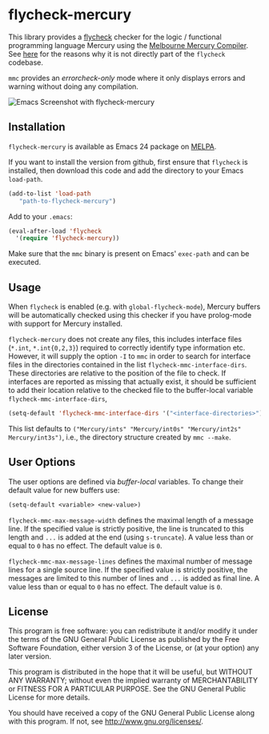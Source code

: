 flycheck-mercury
================

This library provides a [flycheck](https://github.com/flycheck/flycheck) checker
for the logic / functional programming language Mercury using the [Melbourne
Mercury Compiler](http://mercurylang.org/). See
[here](https://github.com/flycheck/flycheck/pull/295) for the reasons why it is
not directly part of the `flycheck` codebase.

`mmc` provides an *errorcheck-only* mode where it only displays errors and
warning without doing any compilation.

![Emacs Screenshot with flycheck-mercury](https://github.com/flycheck/flycheck-mercury/raw/master/flycheck-mercury-screenshot.png)

Installation
------------

`flycheck-mercury` is available as Emacs 24 package on
[MELPA](http://melpa.org/).

If you want to install the version from github, first ensure that `flycheck` is
installed, then download this code and add the directory to your Emacs
`load-path`.

```lisp
(add-to-list 'load-path
   "path-to-flycheck-mercury")
```

Add to your `.emacs`:

```lisp
(eval-after-load 'flycheck
  '(require 'flycheck-mercury))
```

Make sure that the `mmc` binary is present on Emacs' `exec-path` and can be
executed.

Usage
-----

When `flycheck` is enabled (e.g. with `global-flycheck-mode`), Mercury buffers
will be automatically checked using this checker if you have prolog-mode
with support for Mercury installed.

`flycheck-mercury` does not create any files, this includes interface files
(`*.int`, `*.int{0,2,3}`) required to correctly identify type information
etc. However, it will supply the option `-I` to `mmc` in order to search for
interface files in the directories contained in the list
`flycheck-mmc-interface-dirs`. These directories are relative to the position of
the file to check. If interfaces are reported as missing that actually exist, it
should be sufficient to add their location relative to the checked file to the
buffer-local variable `flycheck-mmc-interface-dirs`,

```lisp
(setq-default 'flycheck-mmc-interface-dirs '("<interface-directories>"))
```

This list defaults to `("Mercury/ints" "Mercury/int0s" "Mercury/int2s"
Mercury/int3s")`, i.e., the directory structure created by `mmc --make`.


User Options
------------

The user options are defined via *buffer-local* variables. To change their
default value for new buffers use:

```lisp
(setq-default <variable> <new-value>)
```

`flycheck-mmc-max-message-width` defines the maximal length of a message line.
If the specified value is strictly positive, the line is truncated to this
length and `...` is added at the end (using `s-truncate`). A value less than or
equal to `0` has no effect. The default value is `0`.

`flycheck-mmc-max-message-lines` defines the maximal number of message lines for
a single source line.  If the specified value is strictly positive, the messages
are limited to this number of lines and `...` is added as final line. A value
less than or equal to `0` has no effect. The default value is `0`.


License
-------

This program is free software: you can redistribute it and/or modify it under
the terms of the GNU General Public License as published by the Free Software
Foundation, either version 3 of the License, or (at your option) any later
version.

This program is distributed in the hope that it will be useful, but WITHOUT ANY
WARRANTY; without even the implied warranty of MERCHANTABILITY or FITNESS FOR A
PARTICULAR PURPOSE.  See the GNU General Public License for more details.

You should have received a copy of the GNU General Public License along with
this program.  If not, see http://www.gnu.org/licenses/.
